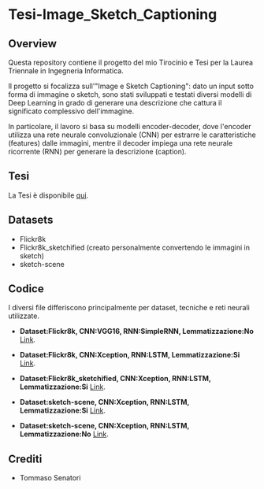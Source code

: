 # Tesi-Image_Sketch_Captioning

## Overview
Questa repository contiene il progetto del mio Tirocinio e Tesi per la Laurea Triennale in Ingegneria Informatica.

Il progetto si focalizza sull'"Image e Sketch Captioning": dato un input sotto forma di immagine o sketch, sono stati sviluppati e testati diversi modelli di Deep Learning in grado di generare una descrizione che cattura il significato complessivo dell'immagine.

In particolare, il lavoro si basa su modelli encoder-decoder, dove l'encoder utilizza una rete neurale convoluzionale (CNN) per estrarre le caratteristiche (features) dalle immagini, mentre il decoder impiega una rete neurale ricorrente (RNN) per generare la descrizione (caption).


## Tesi
La Tesi è disponibile [qui]().
## Datasets
- Flickr8k
- Flickr8k_sketchified (creato personalmente convertendo le immagini in sketch)
- sketch-scene
## Codice
I diversi file differiscono principalmente per dataset, tecniche e reti neurali utilizzate.
- **Dataset:Flickr8k, CNN:VGG16, RNN:SimpleRNN, Lemmatizzazione:No**
  [Link](ImageCaptionInd.ipynb).

- **Dataset:Flickr8k, CNN:Xception, RNN:LSTM, Lemmatizzazione:Si**
  [Link](ImageCaptionSit.ipynb).
- **Dataset:Flickr8k_sketchified, CNN:Xception, RNN:LSTM, Lemmatizzazione:Si**
  [Link](SketchifiedCaption.ipynb).
- **Dataset:sketch-scene, CNN:Xception, RNN:LSTM, Lemmatizzazione:Si**
  [Link](SketchCaption.ipynb).
- **Dataset:sketch-scene, CNN:Xception, RNN:LSTM, Lemmatizzazione:No**
  [Link](SketchCaption(no_lemma).ipynb).
## Crediti
- Tommaso Senatori
